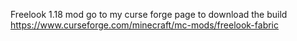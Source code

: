 Freelook 1.18 mod go to my curse forge page to download the build
https://www.curseforge.com/minecraft/mc-mods/freelook-fabric
